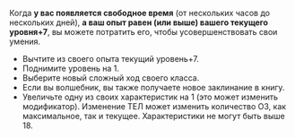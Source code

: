Когда **у вас появляется свободное время** (от нескольких часов до нескольких дней), **а ваш опыт равен (или выше) вашего текущего уровня+7**, вы можете потратить его, чтобы усовершенствовать свои умения.
- Вычтите из своего опыта текущий уровень+7.
- Поднимите уровень на 1.
- Выберите новый сложный ход своего класса.
- Если вы волшебник, вы также получаете новое заклинание в книгу.
- Увеличьте одну из своих характеристик на 1 (это может изменить модификатор). Изменение ТЕЛ может изменить количество ОЗ, как максимальное, так и текущее. Характеристики не могут быть выше 18.